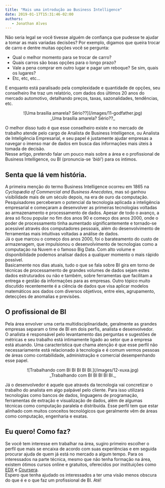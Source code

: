 ```yaml
---
title: "Mais uma introdução ao Business Intelligence"
date: 2019-01-17T15:31:46-02:00
authors:
   - Jonathan Alves
---
```

Não seria legal se você tivesse alguém de confiança que pudesse te ajudar a tomar as mais variadas decisões? Por exemplo, digamos que queira trocar de carro e dentre muitas opções você se pergunta:</br>

*   Qual o melhor momento para se trocar de carro?
*   Quais carros são boas opções para o longo prazo?
*   Vale a pena comprar em outro lugar e pagar um reboque?  Se sim, quais os lugares?
*   Etc, etc, etc...

E enquanto está paralisado pela complexidade e quantidade de opções, seu conselheiro lhe traz um relatório, com dados dos últimos 20 anos do mercado automotivo, detalhando preços, taxas, sazonalidades, tendências, etc.

<center>
    ![Uma brasília amarela? Sério??](/images/11-godfather.jpg)</br>
    _Uma brasília amarela? Sério??_
</center>

O melhor disso tudo é que esse conselheiro existe e no mercado de trabalho atende pelo cargo de Analista de Business Intelligence, ou Analista de Inteligência Empresarial, e seu papel é justamente ajudar empresas a navegar o imenso mar de dados em busca das informações mais úteis à tomada de decisão.</br>
Nesse artigo, pretendo falar um pouco mais sobre a área e o profissional de Business Intelligence, ou BI (pronuncia-se _‘biái’_) para os íntimos.

## Senta que lá vem história.
A primeira menção do termo Business Intelligence ocorreu em 1865 na _Cyclopædia of Commercial and Business Anecdotes_, mas só ganhou visibilidade mais de um século depois, na era de ouro da computação. Pesquisadores perceberam o potencial da tecnologia aplicada a inteligência empresarial e começaram a desenvolver as primeiras tecnologias voltadas ao armazenamento e processamento de dados. Apesar de todo o avanço, a área só ficou popular no fim dos anos 90 e começo dos anos 2000, onde o poder de processamento tinha aumentado significantemente e tornado-se acessível através dos computadores pessoais, além do desenvolvimento de ferramentas mais intuitivas voltadas a análise de dados.</br>
Já o que marcou o começo dos anos 2000, foi o barateamento do custo de armazenagem, que impulsionou o desenvolvimento de tecnologias como a computação na Nuvem e o famoso Big Data. Com alto volume e disponibilidade podemos analisar dados a qualquer momento o mais rápido possível.</br>
Basicamente nos dias atuais, tudo o que se fala sobre BI gira em torno de técnicas de processamento de grandes volumes de dados sejam estes dados estruturados ou não e também, sobre ferramentas que facilitam a entrega e gestão da informações para as empresas. Outro tópico muito discutido recentemente é a ciência de dados que visa aplicar modelos matemáticos aos dados com diversos objetivos, entre eles, agrupamento, detecções de anomalias e previsões.


## O profissional de BI

 Pela área envolver uma certa multidisciplinaridade, geralmente as grandes empresas separam o time de BI em dois perfis, analista e desenvolvedor.</br>
O analista é responsável pelo levantamento das perguntas e sugestões de métricas e seu trabalho está intimamente ligado ao setor que a empresa está atuando. Uma característica que chama atenção é que esse perfil não necessariamente está relacionado à tecnologia e é comum vermos pessoas de áreas como contabilidade, administração e comercial desempenhando esse papel.

<center>
    ![Trabalhando com BI BI BI BI BI.](/images/12-xuxa.jpg)</br>
    _Trabalhando com BI BI BI BI BI._
</center>

Já o desenvolvedor é aquele que através da tecnologia vai concretizar o trabalho do analista em algo palpável pelo cliente. Para isso utilizará tecnologias como bancos de dados, linguagens de programação, ferramentas de extração e visualização de dados, além de algumas técnicas como computação paralela e distribuída. Esse perfil tem que estar alinhado com muitos conceitos tecnológicos que geralmente vêm de áreas como computação, engenharia e exatas.

## Eu quero! Como faz?
Se você tem interesse em trabalhar na área, sugiro primeiro escolher o perfil que mais se encaixa de acordo com suas experiências e em seguida procurar ajuda de quem já está no mercado a algum tempo. Para os interessados na parte técnica, mesmo que não tenha formação na área, existem ótimos cursos online e gratuitos, oferecidos por instituições como [EDX](https://www.edx.org/) e [Coursera](https://coursera.org).</br>
Espero que tenha ajudado os interessados a ter uma visão menos obscura do que é e o que faz um profissional de BI. Até!
